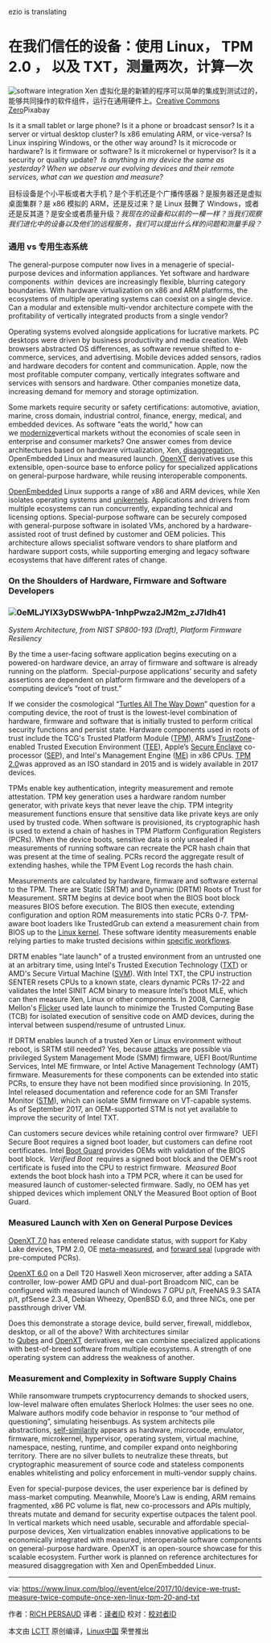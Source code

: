 ezio is translating


在我们信任的设备：使用 Linux， TPM 2.0 ， 以及 TXT，测量两次，计算一次
============================================================


![software integration](https://www.linux.com/sites/lcom/files/styles/rendered_file/public/puzzle.jpg?itok=_B0M93-p "software integration")
Xen 虚拟化是的新颖的程序可以简单的集成到测试过的，能够共同操作的软件组件，运行在通用硬件上。[Creative Commons Zero][1]Pixabay

Is it a small tablet or large phone? Is it a phone or broadcast sensor? Is it a server or virtual desktop cluster? Is x86 emulating ARM, or vice-versa? Is Linux inspiring Windows, or the other way around? Is it microcode or hardware? Is it firmware or software? Is it microkernel or hypervisor? Is it a security or quality update?  _Is anything in my device the same as yesterday? When we observe our evolving devices and their remote services, what can we question and measure?_ 

目标设备是个小平板或者大手机？是个手机还是个广播传感器？是服务器还是虚拟桌面集群？是 x86 模拟的 ARM，还是反过来？是 Linux 鼓舞了 Windows，或者还是反其道？是安全或者质量升级？_我现在的设备和以前的一模一样？当我们观察我们进化中的设备以及他们的远程服务，我们可以提出什么样的问题和测量手段？_

### 通用 vs 专用生态系统

The general-purpose computer now lives in a menagerie of special-purpose devices and information appliances. Yet software and hardware components  _within_  devices are increasingly flexible, blurring category boundaries. With hardware virtualization on x86 and ARM platforms, the ecosystems of multiple operating systems can coexist on a single device. Can a modular and extensible multi-vendor architecture compete with the profitability of vertically integrated products from a single vendor?


Operating systems evolved alongside applications for lucrative markets. PC desktops were driven by business productivity and media creation. Web browsers abstracted OS differences, as software revenue shifted to e-commerce, services, and advertising. Mobile devices added sensors, radios and hardware decoders for content and communication. Apple, now the most profitable computer company, vertically integrates software and services with sensors and hardware. Other companies monetize data, increasing demand for memory and storage optimization.

Some markets require security or safety certifications: automotive, aviation, marine, cross domain, industrial control, finance, energy, medical, and embedded devices. As software "eats the world," how can we [modernize][5]vertical markets without the economies of scale seen in enterprise and consumer markets? One answer comes from device architectures based on hardware virtualization, Xen, [disaggregation][6], OpenEmbedded Linux and measured launch. [OpenXT][7] derivatives use this extensible, open-source base to enforce policy for specialized applications on general-purpose hardware, while reusing interoperable components.

[OpenEmbedded][8] Linux supports a range of x86 and ARM devices, while Xen isolates operating systems and [unikernels][9]. Applications and drivers from multiple ecosystems can run concurrently, expanding technical and licensing options. Special-purpose software can be securely composed with general-purpose software in isolated VMs, anchored by a hardware-assisted root of trust defined by customer and OEM policies. This architecture allows specialist software vendors to share platform and hardware support costs, while supporting emerging and legacy software ecosystems that have different rates of change.

### On the Shoulders of Hardware, Firmware and Software Developers

###  ![0eMLJYIX3yDSWwbPA-1nhpPwza2JM2m_zJ7Idh41](https://lh3.googleusercontent.com/0eMLJYIX3yDSWwbPA-1nhpPwza2JM2m_zJ7Idh417_NW8eESi2rbXHjsUnMURaXRxV8vekNB6EVV4dBheddUZDgjmk3VkKUOSDzY0aFnPf6-LFquwNzoUVZAKeTH5iBSDzWjCHQFx8dh7zdgyQ) 

 _System Architecture, from NIST SP800-193 (Draft), Platform Firmware Resiliency_ 

By the time a user-facing software application begins executing on a powered-on hardware device, an array of firmware and software is already running on the platform.  Special-purpose applications’ security and safety assertions are dependent on platform firmware and the developers of a computing device’s “root of trust.”

If we consider the cosmological “[Turtles All The Way Down][2]” question for a computing device, the root of trust is the lowest-level combination of hardware, firmware and software that is initially trusted to perform critical security functions and persist state. Hardware components used in roots of trust include the TCG's Trusted Platform Module ([TPM][10]), ARM’s [TrustZone][11]-enabled Trusted Execution Environment ([TEE][12]), Apple’s [Secure Enclave][13] co-processor ([SEP][14]), and Intel's Management Engine ([ME][15]) in x86 CPUs. [TPM 2.0][16]was approved as an ISO standard in 2015 and is widely available in 2017 devices.

TPMs enable key authentication, integrity measurement and remote attestation. TPM key generation uses a hardware random number generator, with private keys that never leave the chip. TPM integrity measurement functions ensure that sensitive data like private keys are only used by trusted code. When software is provisioned, its cryptographic hash is used to extend a chain of hashes in TPM Platform Configuration Registers (PCRs). When the device boots, sensitive data is only unsealed if measurements of running software can recreate the PCR hash chain that was present at the time of sealing. PCRs record the aggregate result of extending hashes, while the TPM Event Log records the hash chain.  

Measurements are calculated by hardware, firmware and software external to the TPM. There are Static (SRTM) and Dynamic (DRTM) Roots of Trust for Measurement. SRTM begins at device boot when the BIOS boot block measures BIOS before execution. The BIOS then execute, extending configuration and option ROM measurements into static PCRs 0-7\. TPM-aware boot loaders like TrustedGrub can extend a measurement chain from BIOS up to the [Linux kernel][17]. These software identity measurements enable relying parties to make trusted decisions within [specific workflows][18].

DRTM enables "late launch" of a trusted environment from an untrusted one at an arbitrary time, using Intel's Trusted Execution Technology ([TXT][19]) or AMD's Secure Virtual Machine ([SVM][20]). With Intel TXT, the CPU instruction SENTER resets CPUs to a known state, clears dynamic PCRs 17-22 and validates the Intel SINIT ACM binary to measure Intel’s tboot MLE, which can then measure Xen, Linux or other components. In 2008, Carnegie Mellon's [Flicker][21] used late launch to minimize the Trusted Computing Base (TCB) for isolated execution of sensitive code on AMD devices, during the interval between suspend/resume of untrusted Linux.  

If DRTM enables launch of a trusted Xen or Linux environment without reboot, is SRTM still needed? Yes, because [attacks][22] are possible via privileged System Management Mode (SMM) firmware, UEFI Boot/Runtime Services, Intel ME firmware, or Intel Active Management Technology (AMT) firmware. Measurements for these components can be extended into static PCRs, to ensure they have not been modified since provisioning. In 2015, Intel released documentation and reference code for an SMI Transfer Monitor ([STM][23]), which can isolate SMM firmware on VT-capable systems. As of September 2017, an OEM-supported STM is not yet available to improve the security of Intel TXT.

Can customers secure devices while retaining control over firmware?  UEFI Secure Boot requires a signed boot loader, but customers can define root certificates. Intel [Boot Guard][24] provides OEMs with validation of the BIOS boot block.  _Verified Boot_  requires a signed boot block and the OEM's root certificate is fused into the CPU to restrict firmware.  _Measured Boot_  extends the boot block hash into a TPM PCR, where it can be used for measured launch of customer-selected firmware. Sadly, no OEM has yet shipped devices which implement ONLY the Measured Boot option of Boot Guard.

### Measured Launch with Xen on General Purpose Devices

[OpenXT 7.0][25] has entered release candidate status, with support for Kaby Lake devices, TPM 2.0, OE [meta-measured][3], and [forward seal][26] (upgrade with pre-computed PCRs).  

[OpenXT 6.0][27] on a Dell T20 Haswell Xeon microserver, after adding a SATA controller, low-power AMD GPU and dual-port Broadcom NIC, can be configured with measured launch of Windows 7 GPU p/t, FreeNAS 9.3 SATA p/t, pfSense 2.3.4, Debian Wheezy, OpenBSD 6.0, and three NICs, one per passthrough driver VM.

Does this demonstrate a storage device, build server, firewall, middlebox, desktop, or all of the above? With architectures similar to [Qubes][28] and [OpenXT][29] derivatives, we can combine specialized applications with best-of-breed software from multiple ecosystems. A strength of one operating system can address the weakness of another.

### Measurement and Complexity in Software Supply Chains

While ransomware trumpets cryptocurrency demands to shocked users, low-level malware often emulates Sherlock Holmes: the user sees no one. Malware authors modify code behavior in response to “our method of questioning”, simulating heisenbugs. As system architects pile abstractions, [self-similarity][30] appears as hardware, microcode, emulator, firmware, microkernel, hypervisor, operating system, virtual machine, namespace, nesting, runtime, and compiler expand onto neighboring territory. There are no silver bullets to neutralize these threats, but cryptographic measurement of source code and stateless components enables whitelisting and policy enforcement in multi-vendor supply chains.

Even for special-purpose devices, the user experience bar is defined by mass-market computing. Meanwhile, Moore’s Law is ending, ARM remains fragmented, x86 PC volume is flat, new co-processors and APIs multiply, threats mutate and demand for security expertise outpaces the talent pool. In vertical markets which need usable, securable and affordable special-purpose devices, Xen virtualization enables innovative applications to be economically integrated with measured, interoperable software components on general-purpose hardware. OpenXT is an open-source showcase for this scalable ecosystem. Further work is planned on reference architectures for measured disaggregation with Xen and OpenEmbedded Linux.

--------------------------------------------------------------------------------

via: https://www.linux.com/blog//event/elce/2017/10/device-we-trust-measure-twice-compute-once-xen-linux-tpm-20-and-txt

作者：[RICH PERSAUD][a]
译者：[译者ID](https://github.com/译者ID)
校对：[校对者ID](https://github.com/校对者ID)

本文由 [LCTT](https://github.com/LCTT/TranslateProject) 原创编译，[Linux中国](https://linux.cn/) 荣誉推出

[a]:https://www.linux.com/users/rpersaud
[1]:https://www.linux.com/licenses/category/creative-commons-zero
[2]:https://en.wikipedia.org/wiki/Turtles_all_the_way_down
[3]:https://layers.openembedded.org/layerindex/branch/master/layer/meta-measured/
[4]:https://www.linux.com/files/images/puzzlejpg
[5]:http://mailchi.mp/iotpodcast/stacey-on-iot-if-ge-cant-master-industrial-iot-who-can
[6]:https://www.xenproject.org/directory/directory/research/45-breaking-up-is-hard-to-do-security-and-functionality-in-a-commodity-hypervisor.html
[7]:http://openxt.org/
[8]:https://wiki.xenproject.org/wiki/Category:OpenEmbedded
[9]:https://wiki.xenproject.org/wiki/Unikernels
[10]:http://www.cs.unh.edu/~it666/reading_list/Hardware/tpm_fundamentals.pdf
[11]:https://developer.arm.com/technologies/trustzone
[12]:https://www.arm.com/products/processors/technologies/trustzone/tee-smc.php
[13]:http://mista.nu/research/sep-paper.pdf
[14]:https://www.blackhat.com/docs/us-16/materials/us-16-Mandt-Demystifying-The-Secure-Enclave-Processor.pdf
[15]:https://link.springer.com/book/10.1007/978-1-4302-6572-6
[16]:https://fosdem.org/2017/schedule/event/tpm2/attachments/slides/1517/export/events/attachments/tpm2/slides/1517/FOSDEM___TPM2_0_practical_usage.pdf
[17]:https://mjg59.dreamwidth.org/48897.html
[18]:https://docs.microsoft.com/en-us/windows/threat-protection/secure-the-windows-10-boot-process
[19]:https://www.intel.com/content/www/us/en/software-developers/intel-txt-software-development-guide.html
[20]:http://support.amd.com/TechDocs/24593.pdf
[21]:https://www.cs.unc.edu/~reiter/papers/2008/EuroSys.pdf
[22]:http://invisiblethingslab.com/resources/bh09dc/Attacking%20Intel%20TXT%20-%20paper.pdf
[23]:https://firmware.intel.com/content/smi-transfer-monitor-stm
[24]:https://software.intel.com/en-us/blogs/2015/02/20/tricky-world-securing-firmware
[25]:https://openxt.atlassian.net/wiki/spaces/OD/pages/96567309/OpenXT+7.x+Builds
[26]:https://openxt.atlassian.net/wiki/spaces/DC/pages/81035265/Measured+Launch
[27]:https://openxt.atlassian.net/wiki/spaces/OD/pages/96436271/OpenXT+6.x+Builds
[28]:http://qubes-os.org/
[29]:http://openxt.org/
[30]:https://en.m.wikipedia.org/wiki/Self-similarity
